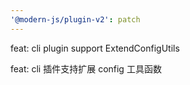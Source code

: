 ```yaml
---
'@modern-js/plugin-v2': patch
---
```


feat: cli plugin support ExtendConfigUtils

feat: cli 插件支持扩展 config 工具函数
